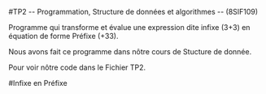#TP2 -- Programmation, Structure de données et algorithmes -- (8SIF109)

Programme qui transforme et évalue une expression dite infixe (3+3) en équation de forme Préfixe (+33).

Nous avons fait ce programme dans nôtre cours de Stucture de donnée.

Pour voir nôtre code dans le Fichier TP2. 

#Infixe en Préfixe

